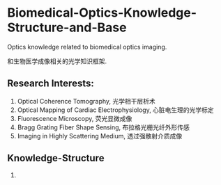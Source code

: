 # Biomedical-Optics-Knowledge-Structure-and-Base

Optics knowledge related to biomedical optics imaging.

和生物医学成像相关的光学知识框架. 

## Research Interests:

1. Optical Coherence Tomography, 光学相干层析术
2. Optical Mapping of Cardiac Electrophysiology, 心脏电生理的光学标定
3. Fluorescence Microscopy, 荧光显微成像
4. Bragg Grating Fiber Shape Sensing, 布拉格光栅光纤外形传感
5. Imaging in Highly Scattering Medium, 透过强散射介质成像

## Knowledge-Structure

1. 